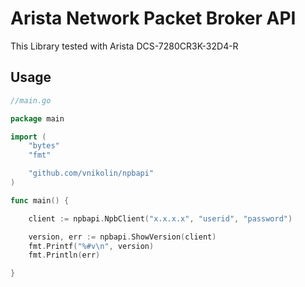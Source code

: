 # Arista Network Packet Broker API

This Library tested with Arista DCS-7280CR3K-32D4-R

## Usage

```go
//main.go

package main

import (
	"bytes"
	"fmt"

	"github.com/vnikolin/npbapi"
)

func main() {

	client := npbapi.NpbClient("x.x.x.x", "userid", "password")

	version, err := npbapi.ShowVersion(client)
	fmt.Printf("%#v\n", version)
	fmt.Println(err)

}